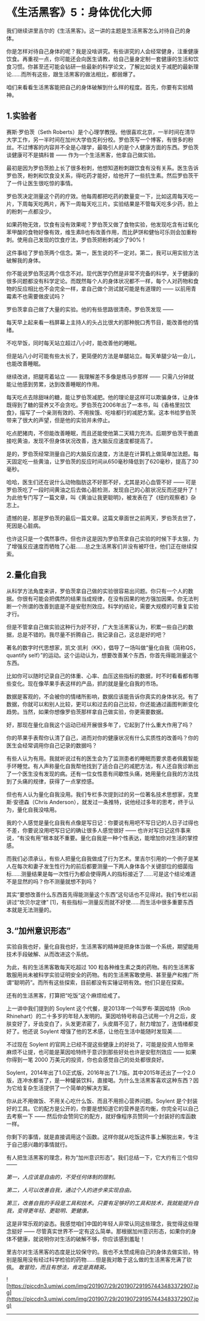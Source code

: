 # 《生活黑客》5：身体优化大师

我们继续讲里吉尔的《生活黑客》。这一讲的主题是生活黑客怎么对待自己的身体。

你是怎样对待自己身体的呢？我是没啥讲究。有些讲究的人会经常健身，注重健康饮食。再重视一点，你可能还会向医生请教，给自己量身定制一套健康的生活和饮食习惯。你甚至还可能会钻研一些最新的科学论文，了解比如说关于减肥的最新理论……而所有这些，跟生活黑客的做法相比，都弱爆了。

咱们来看看生活黑客能把自己的身体破解到什么样的程度。首先，你要有实验精神。

## 1.实验者

赛斯·罗伯茨（Seth Roberts）是个心理学教授。他很喜欢北京，一半时间在清华大学工作，另一半时间在加州大学伯克利分校。罗伯茨写一个博客，有很多的粉丝。不过博客的内容并不全是心理学，最吸引人的是个人健康方面的东西。罗伯茨谈健康可不是搞科普 —— 作为一个生活黑客，他拿自己做实验。

最初是因为罗伯茨脸上长了很多粉刺，他想知道粉刺跟饮食有没有关系。医生告诉罗伯茨，粉刺和饮食没关系，得吃药才能好，给他开了一些抗生素。然后罗伯茨干了一件让医生很吃惊的事情。

罗伯茨决定测量这个药的疗效。他每周都把吃药的数量变一下，比如这周每天吃一片，下周每天吃两片，再下一周每天吃三片。实验结果是不管每天吃多少药，脸上的粉刺一点都没少。

如果药物无效，饮食有没有效果呢？罗伯茨又做了食物实验，他发现吃含有过氧化苯甲酸的食物好像有效，维生素B也有改善作用，而比萨饼和健怡可乐则会加重粉刺。使用自己发现的饮食疗法，罗伯茨把粉刺减少了90%！

这件事给了罗伯茨两个信念。第一，医生说的不一定对。第二，我可以用实验方法破解我的身体。

你不能说罗伯茨这两个信念不对。现代医学仍然是非常不完备的科学，关于健康的很多问题都没有科学定论。而既然每个人的身体状况都不一样，每个人对药物和食物的反应相比也不会完全一样，拿自己做个测试就可能是有道理的 —— 以前用青霉素不也需要做皮试吗？

罗伯茨拿自己做了大量的实验。他的有些思路很清奇。罗伯茨发现 ——

每天早上起来看一档屏幕上主持人的头占比很大的那种脱口秀节目，能改善他的情绪。

不吃早饭，同时每天站立超过八小时，能改善他的睡眠。

但是站八小时可能有些太长了，更简便的方法是单腿站立。每天单腿少站一会儿，也能改善睡眠。

继续改进，把腿弯着站立 —— 我理解差不多像是练马步那样 —— 只需八分钟就能让他感到劳累，达到改善睡眠的作用。

每天吃点去除甜味的糖，能让罗伯茨减肥。他的理论是这样可以欺骗身体，让身体既得到了糖的营养又不会贪吃。罗伯茨在2006年出了一本书，叫《香格里拉饮食》，描写了一个亲测有效的、不用挨饿、吃啥都行的减肥方案。这本书给罗伯茨带来了很大的声望，但是他的实验并未停止。

吃点肥猪肉，不但能改善睡眠，而且还能使他第二天精力充沛。后期罗伯茨干脆直接吃黄油，发现不但身体状况改善，连大脑反应速度都提高了。

是的，罗伯茨经常测量自己的大脑反应速度，方法是在计算机上做简单加法题。每天固定吃一些黄油，让罗伯茨的反应时间从650毫秒降低到了620毫秒，提高了30毫秒。

哈哈，医生们还在说什么动物脂肪这不好那不好，尤其是对心血管不好 —— 可是罗伯茨吃了一段时间黄油之后去做心脏检测，发现自己的心脏状况反而还提升了！为此他专门写了一篇文章，叫《黄油让我更聪明》，被发表在了《纽约观察者》杂志上。

遗憾的是，那是罗伯茨的最后一篇文章。这篇文章面世之前两天，罗伯茨去世了，死因是心脏病。

也许这只是一个偶然事件。但也许这是因为罗伯茨拿自己实验的时候下手太狠，为了增强反应速度而牺牲了心脏……总之生活黑客们并没有被吓住，他们正在继续探索。

## 2.量化自我

从科学方法角度来讲，罗伯茨拿自己做的实验很容易出问题。你只有一个人的数据。你很有可能会把偶然的结果当成规律，在没有因果的地方强加因果。你无法判断一个所谓的改善到底是不是安慰剂效应。科学的结论，需要大规模的可重复实验才行。

但是不管拿自己做实验这种行为好不好，广大生活黑客认为，积累一些自己的数据，总是不错的。我尽量不折腾自己，我记录自己，这总是好的吧？

著名的数字时代思想家，凯文·凯利（KK），倡导了一场叫做“量化自我（简称QS，quantify self）”的运动。这个运动认为，想要改善某个东西，你首先得能测量这个东西。

比如你可以随时记录自己的体重、心率、血压这些指标的数据，时不时看看都有哪些变化。现在像苹果手表这样的产品，抓的就是量化自我的市场。

数据是客观的，不会被你的情绪所影响，数据应该能告诉你真实的身体状况。有了数据，你就可以和别人比较，更可以和过去的自己比较，你还能通过画图判断变化趋势。当然，如果你想像罗伯茨那样拿自己做实验，你更需要数据。

好，那现在量化自我这个运动已经开展很多年了，它起到了什么重大作用了吗？

你的苹果手表帮你认清了自己，进而对你的健康状况有什么实质性的改善吗？你的医生会经常调用你自己记录的数据吗？

有些人认为有用。我就听说过有的医生会为了监测患者的睡眠而要求患者佩戴智能手环睡觉。有人声称量化自我帮他找到了适合自己的减肥方法，有人还自我诊断出了一个医生没有发现的病。还有一位女性患有间歇性头痛，她用量化自我的方法找到了头痛的规律，获得了一点掌控感。

但也有人认为量化自我没用。我们专栏多次提到过的另一位著名技术思想家，克里斯·安德森（Chris Anderson），就发过一条推特，说他经过多年的思考，终于认为，量化自我没啥用。

我的个人感觉是量化自我有点像是写日记：你要说有用吧不写日记的人日子过得也不差，你要说没用吧写日记的确让很多人感觉很好 —— 也许对写日记这件事来说，“有没有用”根本就不重要。量化自我是一种个性表达，能增加你对生活的掌控感。

而我们必须承认，有些人把量化自我做成了行为艺术。里吉尔引用的一个例子是某人在每次和妻子发生性行为的前后都要测量一下两人身体各个关键部位的细菌指标……测量结果是每一次性行为都会使得两人的指标接近了……可是这个结论难道不是显然的吗？你不测量就想不到吗？

其实“要想改善什么东西首先得能测量这个东西”这句话也不见得对。我们专栏以前讲过“坎贝尔定律” [1]，有些指标一测量反而就不好使……而生活中很多重要东西本就是无法测量的。

## 3.“加州意识形态”

实验自我也好，量化自我也好，生活黑客的精神是把身体当做一个系统，期望能用技术手段破解、从而改进这个系统。

为此，有的生活黑客敢每天吃超过 100 粒各种维生素之类的药物。有的生活黑客敢服用尚未被科学实验证明安全的药物。有的生活黑客敢使用、甚至量产和推广所谓“聪明药”。而所有这些探索，目前都没有实锤证明有效。他们只是在探索。

还有的生活黑客，打算把“吃饭”这个麻烦给戒了。

上一讲中我们提到的 Soylent 这个代餐，是2013年一个叫罗布·莱因哈特（Rob Rhinehart）的二十多岁的年轻人发明的。莱因哈特号称自己试用一个月之后，皮肤变好了，牙齿变白了，头发更浓密了，头皮屑不见了，耐力增加了，连情绪都变好了。他还说 Soylent 增强了他的艺术感，让他在生活中能随时发现美……

不过现在 Soylent 的官网上已经不提这些健康上的好处了，可能是投资人怕带来麻烦不让提，也可能是莱因哈特终于意识到那些好处也许是安慰剂效应 —— 如果你得到一笔 2000 万美元的投资，你也会感觉自己的处处都很良好。

Soylent，2014年出了1.0正式版，2016年出了1.7版。其中2015年还出了一个2.0版，连冲水都省了，是一种罐装饮料，直接喝。为什么生活黑客喜欢这种东西？因为它给复杂生活提供了一个简单的解决方案。

你从此不用做饭、不用关心吃什么饭、而且不用担心营养问题。Soylent 是个封装好的工具。它的配方是公开的，你要是想知道它的营养是否均衡，你完全可以自己去考察一下 —— 然后你会赞同它的配方，就好像程序员赞同一个封装好的库函数一样。

你剩下的事情，就是直接调用这个函数。这样你就从吃饭这件事上解脱出来，专注于自己感兴趣的事情就行。

有人把生活黑客的理念，称为“加州意识形态”。我们总结一下，它大约有三个信仰 ——

 *第一，人应该是自由的，不受任何体制的限制。*

 *第二，人可以改善自我，通过个人的进步来实现自由。*

 *第三，改善自我的手段是工具和技术。只要有足够好的工具和技术，我就能提升自我，变得更年轻、更聪明、更健康。*

这是非常乐观的姿态。我感觉咱们中国的年轻人非常认同这些理念，我觉得这些理念挺好 —— 尽管真实世界不一定有这么简单。那根据加州意识形态，如果你的身体不健康，就说明你对生活的破解不够，你应该感到羞耻！

里吉尔对生活黑客的态度是比较保守的。我也不太赞成用自己的身体去做实验，特别是服用没有经过科学检验的药物……但是我对敢于这么做的生活黑客充满了钦佩。 *敢冒险，而且有想法，肯定是真精英。*

![https://piccdn3.umiwi.com/img/201907/29/201907291957443483372907.jpg](https://piccdn3.umiwi.com/img/201907/29/201907291957443483372907.jpg)

---
